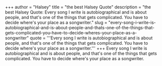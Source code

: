 +++
author = "Halsey"
title = "the best Halsey Quote"
description = "the best Halsey Quote: Every song I write is autobiographical and is about people, and that's one of the things that gets complicated. You have to decide where's your place as a songwriter."
slug = "every-song-i-write-is-autobiographical-and-is-about-people-and-thats-one-of-the-things-that-gets-complicated-you-have-to-decide-wheres-your-place-as-a-songwriter"
quote = '''Every song I write is autobiographical and is about people, and that's one of the things that gets complicated. You have to decide where's your place as a songwriter.'''
+++
Every song I write is autobiographical and is about people, and that's one of the things that gets complicated. You have to decide where's your place as a songwriter.
